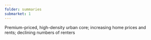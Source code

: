 ```yaml
---
folder: summaries
submarket: 1
---
```

Premium-priced, high-density urban core; increasing home prices and rents; declining numbers of renters